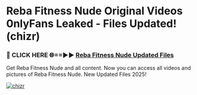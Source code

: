 # Reba Fitness Nude Original Videos 0nlyFans Leaked - Files Updated! (chizr)

<h3>🔴 CLICK HERE 🌐==►► <a href="https://tinyurl.com/5h6xmrr3" rel="nofollow">Reba Fitness Nude Updated Files</a></h3>

Get Reba Fitness Nude and all content. Now you can access all videos and pictures of Reba Fitness Nude. New Updated Files 2025!

[![chizr](https://i.imgur.com/KVD873Z.gif)](https://tinyurl.com/5h6xmrr3)
